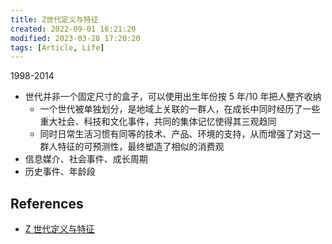 ```yaml
---
title: Z世代定义与特征
created: 2022-09-01 16:21:20
modified: 2023-03-28 17:20:20
tags: [Article, Life]
---
```


1998-2014

- 世代并非一个固定尺寸的盒子，可以使用出生年份按 5 年/10 年把人整齐收纳
  - 一个世代被单独划分，是地域上关联的一群人，在成长中同时经历了一些重大社会、科技和文化事件，共同的集体记忆使得其三观趋同
  - 同时日常生活习惯有同等的技术、产品、环境的支持，从而增强了对这一群人特征的可预测性，最终塑造了相似的消费观
- 信息媒介、社会事件、成长周期
- 历史事件、年龄段

## References

- [Z 世代定义与特征](https://mp.weixin.qq.com/s/2NCxms2OsCBYRpmAHUQ4ug)
